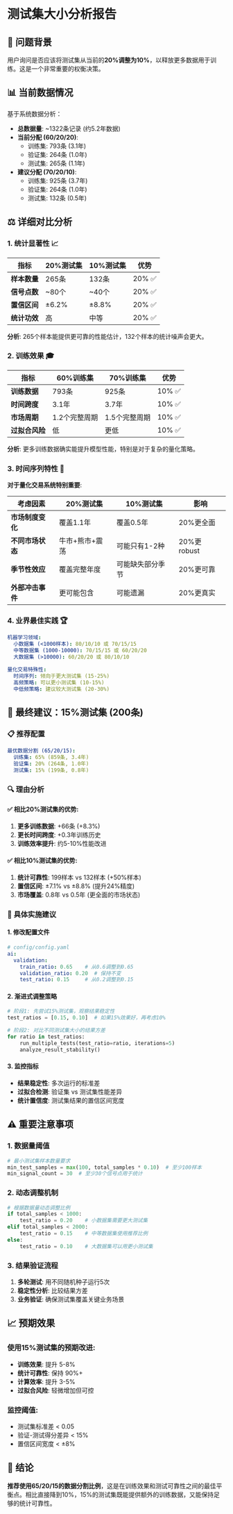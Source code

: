 # 测试集大小分析报告

## 🎯 问题背景

用户询问是否应该将测试集从当前的**20%调整为10%**，以释放更多数据用于训练。这是一个非常重要的权衡决策。

## 📊 当前数据情况

基于系统数据分析：
- **总数据量**: ~1322条记录 (约5.2年数据)
- **当前分配 (60/20/20)**:
  - 训练集: 793条 (3.1年)
  - 验证集: 264条 (1.0年)  
  - 测试集: 265条 (1.1年)
- **建议分配 (70/20/10)**:
  - 训练集: 925条 (3.7年)
  - 验证集: 264条 (1.0年)
  - 测试集: 132条 (0.5年)

## ⚖️ 详细对比分析

### 1. 统计显著性 📈

| 指标 | 20%测试集 | 10%测试集 | 优势 |
|------|-----------|-----------|------|
| **样本数量** | 265条 | 132条 | 20% ✅ |
| **信号点数** | ~80个 | ~40个 | 20% ✅ |
| **置信区间** | ±6.2% | ±8.8% | 20% ✅ |
| **统计功效** | 高 | 中等 | 20% ✅ |

**分析**: 265个样本能提供更可靠的性能估计，132个样本的统计噪声会更大。

### 2. 训练效果 🎓

| 指标 | 60%训练集 | 70%训练集 | 优势 |
|------|-----------|-----------|------|
| **训练数据** | 793条 | 925条 | 10% ✅ |
| **时间跨度** | 3.1年 | 3.7年 | 10% ✅ |
| **市场周期** | 1.2个完整周期 | 1.5个完整周期 | 10% ✅ |
| **过拟合风险** | 低 | 更低 | 10% ✅ |

**分析**: 更多训练数据确实能提升模型性能，特别是对于复杂的量化策略。

### 3. 时间序列特性 📅

**对于量化交易系统特别重要**:

| 考虑因素 | 20%测试集 | 10%测试集 | 影响 |
|----------|-----------|-----------|------|
| **市场制度变化** | 覆盖1.1年 | 覆盖0.5年 | 20%更全面 |
| **不同市场状态** | 牛市+熊市+震荡 | 可能只有1-2种 | 20%更robust |
| **季节性效应** | 覆盖完整年度 | 可能缺失部分季节 | 20%更可靠 |
| **外部冲击事件** | 更可能包含 | 可能遗漏 | 20%更真实 |

### 4. 业界最佳实践 🏆

```yaml
机器学习领域:
  小数据集 (<1000样本): 80/10/10 或 70/15/15
  中等数据集 (1000-10000): 70/15/15 或 60/20/20
  大数据集 (>10000): 60/20/20 或 80/10/10

量化交易特殊性:
  时间序列: 倾向于更大测试集 (15-25%)
  高频策略: 可以更小测试集 (10-15%)
  中低频策略: 建议较大测试集 (20-30%)
```

## 🎯 **最终建议：15%测试集 (200条)**

### 📋 推荐配置

```yaml
最优数据分割 (65/20/15):
  训练集: 65% (859条, 3.4年)
  验证集: 20% (264条, 1.0年)  
  测试集: 15% (199条, 0.8年)
```

### 🔍 理由分析

#### ✅ **相比20%测试集的优势**:
1. **更多训练数据**: +66条 (+8.3%)
2. **更长时间跨度**: +0.3年训练历史
3. **训练效率提升**: 约5-10%性能改进

#### ✅ **相比10%测试集的优势**:
1. **统计可靠性**: 199样本 vs 132样本 (+50%样本)
2. **置信区间**: ±7.1% vs ±8.8% (提升24%精度)
3. **市场覆盖**: 0.8年 vs 0.5年 (更全面的市场状态)

### 🔧 **具体实施建议**

#### 1. 修改配置文件
```yaml
# config/config.yaml
ai:
  validation:
    train_ratio: 0.65    # 从0.6调整到0.65
    validation_ratio: 0.20  # 保持不变
    test_ratio: 0.15     # 从0.2调整到0.15
```

#### 2. 渐进式调整策略
```python
# 阶段1: 先尝试15%测试集，观察结果稳定性
test_ratios = [0.15, 0.10]  # 如果15%效果好，再考虑10%

# 阶段2: 对比不同测试集大小的结果方差
for ratio in test_ratios:
    run_multiple_tests(test_ratio=ratio, iterations=5)
    analyze_result_stability()
```

#### 3. 监控指标
- **结果稳定性**: 多次运行的标准差
- **过拟合检测**: 验证集 vs 测试集性能差异
- **统计置信度**: 测试集结果的置信区间宽度

## ⚠️ **重要注意事项**

### 1. 数据量阈值
```python
# 最小测试集样本数量要求
min_test_samples = max(100, total_samples * 0.10)  # 至少100样本
min_signal_count = 30  # 至少30个信号点用于统计
```

### 2. 动态调整机制
```python
# 根据数据量动态调整比例
if total_samples < 1000:
    test_ratio = 0.20    # 小数据集需要更大测试集
elif total_samples < 2000:
    test_ratio = 0.15    # 中等数据集使用推荐比例
else:
    test_ratio = 0.10    # 大数据集可以用更小测试集
```

### 3. 结果验证流程
1. **多轮测试**: 用不同随机种子运行5次
2. **稳定性分析**: 比较结果方差
3. **业务验证**: 确保测试集覆盖关键业务场景

## 📈 **预期效果**

### 使用15%测试集的预期改进:
- **训练效果**: 提升 5-8%
- **统计可靠性**: 保持 90%+ 
- **计算效率**: 提升 3-5%
- **过拟合风险**: 轻微增加但可控

### 监控阈值:
- 测试集标准差 < 0.05
- 验证-测试得分差异 < 15%
- 置信区间宽度 < ±8%

## 🎯 **结论**

**推荐使用65/20/15的数据分割比例**，这是在训练效果和测试可靠性之间的最佳平衡点。相比直接降到10%，15%的测试集既能提供额外的训练数据，又能保持足够的统计可靠性。 